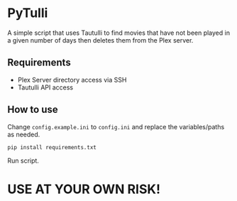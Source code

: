 # PyTulli
A simple script that uses Tautulli to find movies that have not been played in a given number of days then deletes them
from the Plex server.

## Requirements
* Plex Server directory access via SSH
* Tautulli API access

## How to use

Change `config.example.ini` to `config.ini` and replace the variables/paths as needed.

```
pip install requirements.txt
```

Run script.


# USE AT YOUR OWN RISK!
